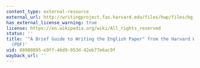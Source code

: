 ```yaml
---
content_type: external-resource
external_url: http://writingproject.fas.harvard.edu/files/hwp/files/bg_writing_english.pdf
has_external_license_warning: true
license: https://en.wikipedia.org/wiki/All_rights_reserved
status: ''
title: '"A Brief Guide to Writing the English Paper" from the Harvard Writing Center
  (PDF)'
uid: 88980895-e9ff-46d9-953d-42eb77e6ac9f
wayback_url: ''
---
```

